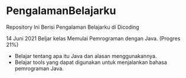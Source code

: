 # PengalamanBelajarku
Repository Ini Berisi Pengalaman Belajarku di Dicoding

14 Juni 2021
Beljar kelas Memulai Pemrograman dengan Java. (Progres 21%)
* Belajar tentang apa itu Java dan alasan menggunakannya.
* Belajar tools yang dapat digunakan untuk menjalankan bahasa pemrograman Java.
